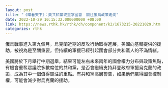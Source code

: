 ```yaml
---
layout: post
title: "《環看天下》：美共和黨或重掌國會　關注援烏政策走向"
date: 2022-10-29 10:15:32.000000000 +08:00
link: https://news.rthk.hk/rthk/ch/component/k2/1673215-20221029.htm
categories: rthk
---
```


俄烏戰事進入第九個月，烏克蘭近期的反攻行動取得進展，美國向基輔提供的援助，被視為是至關重要，但持續的軍援已經引起國會部分共和黨人的不滿情緒。

美國將於下月舉行中期選舉，結果可能左右未來兩年的國會權力分布與政策焦點，有機會重奪眾議院多數席位的共和黨，是否會繼續支持拜登政府軍援烏克蘭的政策，成為其中一個值得關注的重點。有共和黨高層警告，如果他們贏得國會控制權，可能會減少對烏克蘭的援助。
